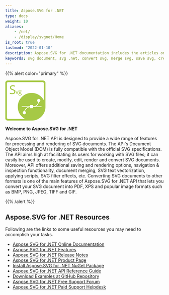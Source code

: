 ```yaml
---
title: Aspose.SVG for .NET 
type: docs
weight: 10
aliases: 
    - /net/
    - /display/svgnet/Home
is_root: true
lastmod: "2022-01-10"
description: Aspose.SVG for .NET documentation includes the articles on how to create SVG, convert SVG, merge SVG, draw SVG, vectorize bitmaps and more. You can find all essential stuff if going to create applications like svg editor.
keywords: svg document, svg .net, convert svg, merge svg, save svg, create svg, svg path, svg text, svg transformation
---
```


{{% alert color="primary" %}}

**![Aspose.SVG for .NET Product Logo](home_1)**

**Welcome to Aspose.SVG for .NET**

Aspose.SVG for .NET API is designed to provide a wide range of features for processing and rendering of SVG documents. The API's Document Object Model (DOM) is fully compatible with the official SVG specifications. The API aims high at facilitating its users for working with SVG files; it can easily be used to create, modify, edit, render and convert SVG documents. Moreover, API offers additional saving and rendering options, navigation & inspection functionality, document merging, SVG text vectorization, applying scripts, SVG filter effects, etc. Converting SVG documents to other formats is one of the main features of Aspose.SVG for .NET API that lets you convert your SVG document into PDF, XPS and popular image formats such as BMP, PNG, JPEG, TIFF and GIF.

{{% /alert %}}

## **Aspose.SVG for .NET Resources**

Following are the links to some useful resources you may need to accomplish your tasks.

- [Aspose.SVG for .NET Online Documentation](/svg/net/)
- [Aspose.SVG for .NET Features](/svg/net/features-list/)
- [Aspose.SVG for .NET Release Notes](/svg/net/release-notes/)
- [Aspose.SVG for .NET Product Page](https://products.aspose.com/svg/net)
- [Install Aspose.SVG for .NET NuGet Package](https://www.nuget.org/packages/Aspose.SVG/)
- [Aspose.SVG for .NET API Reference Guide](https://apireference.aspose.com/svg/net)
- [Download Examples at GitHub Repository](https://github.com/aspose-svg/Aspose.SVG-for-.NET)
- [Aspose.SVG for .NET Free Support Forum](https://forum.aspose.com/c/svg)
- [Aspose.SVG for .NET Paid Support Helpdesk](https://helpdesk.aspose.com/)

